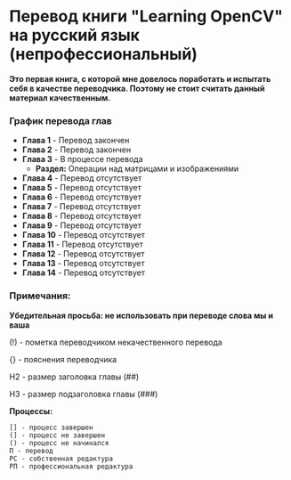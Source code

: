 # Перевод книги "Learning OpenCV" на русский язык (непрофессиональный)

**Это первая книга, с которой мне довелось поработать и испытать себя в качестве переводчика. Поэтому не стоит считать данный материал качественным.**

### График перевода глав

* **Глава 1** - Перевод закончен
* **Глава 2** - Перевод закончен
* **Глава 3** - В процессе перевода 
    * **Раздел:** Операции над матрицами и изображениями
* **Глава 4** - Перевод отсутствует
* **Глава 5** - Перевод отсутствует
* **Глава 6** - Перевод отсутствует
* **Глава 7** - Перевод отсутствует
* **Глава 8** - Перевод отсутствует
* **Глава 9** - Перевод отсутствует
* **Глава 10** - Перевод отсутствует
* **Глава 11** - Перевод отсутствует
* **Глава 12** - Перевод отсутствует
* **Глава 13** - Перевод отсутствует
* **Глава 14** - Перевод отсутствует


### Примечания:

**Убедительная просьба: не использовать при переводе слова мы и ваша**

(!) - пометка переводчиком некачественного перевода

{} - пояснения переводчика

H2 - размер заголовка главы (##)

H3 - размер подзаголовка главы (###)

**Процессы:**

	[] - процесс завершен
	(] - процесс не завершен
	() - процесс не начинался
	П - перевод
	РС - собственная редактура
	РП - профессиональная редактура
